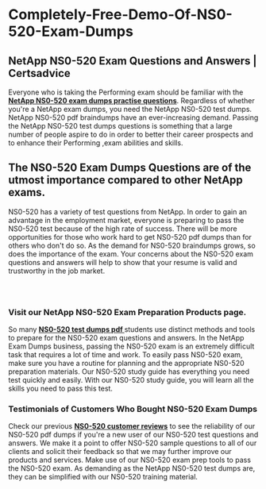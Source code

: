 # Completely-Free-Demo-Of-NS0-520-Exam-Dumps
<h2><strong>NetApp NS0-520 Exam Questions and Answers | Certsadvice</strong></h2> <p>Everyone who is taking the Performing exam should be familiar with the <a href="http://www.certsadvice.com/netapp/ns0-520-practice-questions"><strong>NetApp NS0-520 exam dumps practise questions</strong></a>. Regardless of whether you&#39;re a NetApp exam dumps, you need the NetApp NS0-520 test dumps. NetApp NS0-520 pdf braindumps have an ever-increasing demand. Passing the NetApp NS0-520 test dumps questions is something that a large number of people aspire to do in order to better their career prospects and to enhance their Performing ,exam abilities and skills.</p> <h2><strong>The NS0-520 Exam Dumps Questions are of the utmost importance compared to other NetApp exams.</strong></h2> <p>NS0-520 has a variety of test questions from NetApp. In order to gain an advantage in the employment market, everyone is preparing to pass the NS0-520 test because of the high rate of success. There will be more opportunities for those who work hard to get NS0-520 pdf dumps than for others who don&#39;t do so. As the demand for NS0-520 braindumps grows, so does the importance of the exam. Your concerns about the NS0-520 exam questions and answers will help to show that your resume is valid and trustworthy in the job market.</p> <p><a href="http://www.certsadvice.com/netapp/ns0-520-practice-questions" style="display: block; padding: 1em 0; text-align: center; "><img alt="" src="https://1.bp.blogspot.com/-RUOr8Wn-CRk/YUYAxC8kcHI/AAAAAAAAAnw/F7BbdI3tw8QDj5z8iX0vQAioQzKiUxduwCLcBGAsYHQ/s0/unnamed.jpg" /></a></p> <h3><strong>Visit our NetApp NS0-520 Exam Preparation Products page.</strong></h3> <p>So many <a href="http://www.certsadvice.com/netapp/ns0-520-practice-questions"><strong>NS0-520 test dumps pdf </strong></a>students use distinct methods and tools to prepare for the NS0-520 exam questions and answers. In the NetApp Exam Dumps business, passing the NS0-520 exam is an extremely difficult task that requires a lot of time and work. To easily pass NS0-520 exam, make sure you have a routine for planning and the appropriate NS0-520 preparation materials. Our NS0-520 study guide has everything you need test quickly and easily. With our NS0-520 study guide, you will learn all the skills you need to pass this test.</p> <h3><strong>Testimonials of Customers Who Bought NS0-520 Exam Dumps</strong></h3> <p>Check our previous <a href="http://www.certsadvice.com/netapp/ns0-520-practice-questions"><strong>NS0-520 customer reviews</strong></a> to see the reliability of our NS0-520 pdf dumps if you&#39;re a new user of our NS0-520 test questions and answers. We make it a point to offer NS0-520 sample questions to all of our clients and solicit their feedback so that we may further improve our products and services. Make use of our NS0-520 exam prep tools to pass the NS0-520 exam. As demanding as the NetApp NS0-520 test dumps are, they can be simplified with our NS0-520 training material.</p>
